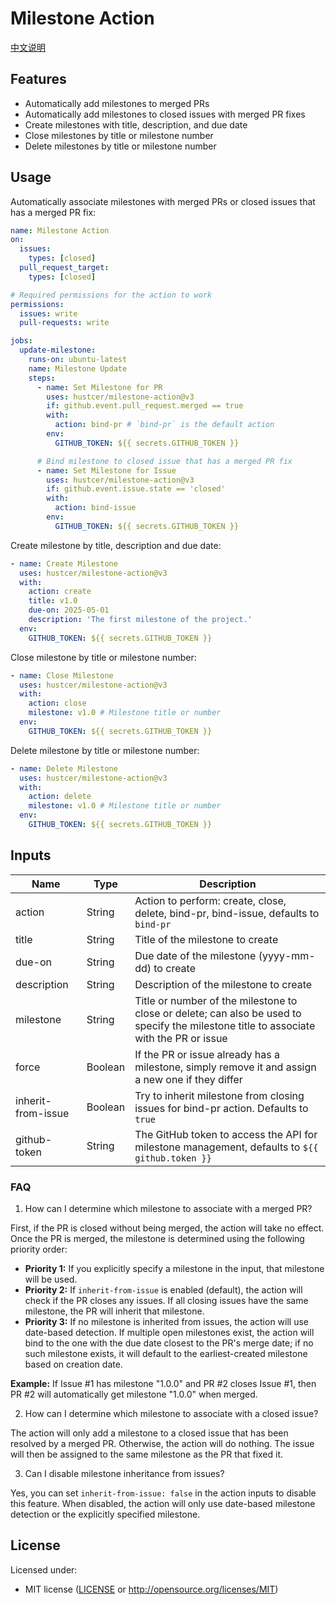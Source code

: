 # Milestone Action

[中文说明](README.zh-CN.md)

## Features

- Automatically add milestones to merged PRs
- Automatically add milestones to closed issues with merged PR fixes
- Create milestones with title, description, and due date
- Close milestones by title or milestone number
- Delete milestones by title or milestone number

## Usage

Automatically associate milestones with merged PRs or closed issues that has a merged PR fix:

```yaml
name: Milestone Action
on:
  issues:
    types: [closed]
  pull_request_target:
    types: [closed]

# Required permissions for the action to work
permissions:
  issues: write
  pull-requests: write

jobs:
  update-milestone:
    runs-on: ubuntu-latest
    name: Milestone Update
    steps:
      - name: Set Milestone for PR
        uses: hustcer/milestone-action@v3
        if: github.event.pull_request.merged == true
        with:
          action: bind-pr # `bind-pr` is the default action
        env:
          GITHUB_TOKEN: ${{ secrets.GITHUB_TOKEN }}

      # Bind milestone to closed issue that has a merged PR fix
      - name: Set Milestone for Issue
        uses: hustcer/milestone-action@v3
        if: github.event.issue.state == 'closed'
        with:
          action: bind-issue
        env:
          GITHUB_TOKEN: ${{ secrets.GITHUB_TOKEN }}
```

Create milestone by title, description and due date:

```yaml
- name: Create Milestone
  uses: hustcer/milestone-action@v3
  with:
    action: create
    title: v1.0
    due-on: 2025-05-01
    description: 'The first milestone of the project.'
  env:
    GITHUB_TOKEN: ${{ secrets.GITHUB_TOKEN }}
```

Close milestone by title or milestone number:

```yaml
- name: Close Milestone
  uses: hustcer/milestone-action@v3
  with:
    action: close
    milestone: v1.0 # Milestone title or number
  env:
    GITHUB_TOKEN: ${{ secrets.GITHUB_TOKEN }}
```

Delete milestone by title or milestone number:

```yaml
- name: Delete Milestone
  uses: hustcer/milestone-action@v3
  with:
    action: delete
    milestone: v1.0 # Milestone title or number
  env:
    GITHUB_TOKEN: ${{ secrets.GITHUB_TOKEN }}
```

## Inputs

| Name               | Type    | Description                                                                                                                            |
| ------------------ | ------- | -------------------------------------------------------------------------------------------------------------------------------------- |
| action             | String  | Action to perform: create, close, delete, bind-pr, bind-issue, defaults to `bind-pr`                                                   |
| title              | String  | Title of the milestone to create                                                                                                       |
| due-on             | String  | Due date of the milestone (yyyy-mm-dd) to create                                                                                       |
| description        | String  | Description of the milestone to create                                                                                                 |
| milestone          | String  | Title or number of the milestone to close or delete; can also be used to specify the milestone title to associate with the PR or issue |
| force              | Boolean | If the PR or issue already has a milestone, simply remove it and assign a new one if they differ                                       |
| inherit-from-issue | Boolean | Try to inherit milestone from closing issues for bind-pr action. Defaults to `true`                                                    |
| github-token       | String  | The GitHub token to access the API for milestone management, defaults to `${{ github.token }}`                                         |

### FAQ

1. How can I determine which milestone to associate with a merged PR?

First, if the PR is closed without being merged, the action will take no effect. Once the PR is merged, the milestone is determined using the following priority order:

- **Priority 1:** If you explicitly specify a milestone in the input, that milestone will be used.
- **Priority 2:** If `inherit-from-issue` is enabled (default), the action will check if the PR closes any issues. If all closing issues have the same milestone, the PR will inherit that milestone.
- **Priority 3:** If no milestone is inherited from issues, the action will use date-based detection. If multiple open milestones exist, the action will bind to the one with the due date closest to the PR's merge date; if no such milestone exists, it will default to the earliest-created milestone based on creation date.

**Example:** If Issue #1 has milestone "1.0.0" and PR #2 closes Issue #1, then PR #2 will automatically get milestone "1.0.0" when merged.

2. How can I determine which milestone to associate with a closed issue?

The action will only add a milestone to a closed issue that has been resolved by a merged PR. Otherwise, the action will do nothing. The issue will then be assigned to the same milestone as the PR that fixed it.

3. Can I disable milestone inheritance from issues?

Yes, you can set `inherit-from-issue: false` in the action inputs to disable this feature. When disabled, the action will only use date-based milestone detection or the explicitly specified milestone.

## License

Licensed under:

- MIT license ([LICENSE](LICENSE) or http://opensource.org/licenses/MIT)
